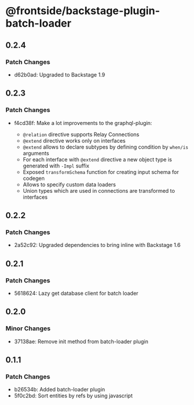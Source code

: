 # @frontside/backstage-plugin-batch-loader

## 0.2.4

### Patch Changes

- d62b0ad: Upgraded to Backstage 1.9

## 0.2.3

### Patch Changes

- f4cd38f: Make a lot improvements to the graphql-plugin:

  - `@relation` directive supports Relay Connections
  - `@extend` directive works only on interfaces
  - `@extend` allows to declare subtypes by defining condition by `when/is` arguments
  - For each interface with `@extend` directive a new object type is generated with `-Impl` suffix
  - Exposed `transformSchema` function for creating input schema for codegen
  - Allows to specify custom data loaders
  - Union types which are used in connections are transformed to interfaces

## 0.2.2

### Patch Changes

- 2a52c92: Upgraded dependencies to bring inline with Backstage 1.6

## 0.2.1

### Patch Changes

- 5618624: Lazy get database client for batch loader

## 0.2.0

### Minor Changes

- 37138ae: Remove init method from batch-loader plugin

## 0.1.1

### Patch Changes

- b26534b: Added batch-loader plugin
- 5f0c2bd: Sort entities by refs by using javascript

